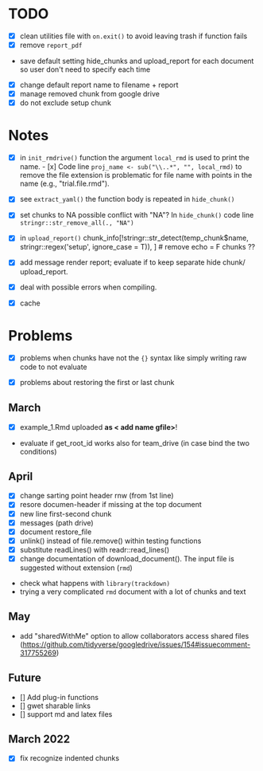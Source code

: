 # TODO

- [x] clean utilities file with `on.exit()` to avoid leaving trash if function fails
- [x] remove `report_pdf`
* save default setting hide_chunks and upload_report for each document so user don't need to specify each time
- [x] change default report name to filename + report
- [x] manage removed chunk from google drive
- [x] do not exclude setup chunk

# Notes

- [x] in `init_rmdrive()` function the argument `local_rmd` is used to print the name. - [x] Code line `proj_name <- sub("\\..*", "", local_rmd)` to remove the file extension is problematic for file name with points in the name (e.g., "trial.file.rmd").

- [x] see `extract_yaml()` the function body is repeated in `hide_chunk()`

- [x] set chunks to NA possible conflict with "NA"? In `hide_chunk()` code line `stringr::str_remove_all(., "NA")`

- [x] in `upload_report()` chunk_info[!stringr::str_detect(temp_chunk$name, stringr::regex('setup', ignore_case = T)), ] # remove echo = F chunks ??

- [x] add message render report; evaluate if to keep separate hide chunk/ upload_report.

- [x] deal with possible errors when compiling.

- [x] cache

# Problems

- [x] problems when chunks have not the `{}` syntax like simply writing raw code to not evaluate

- [x] problems about restoring the first or last chunk



## March

- [X] example_1.Rmd uploaded **as < add name gfile>**!
- evaluate if get_root_id works also for team_drive (in case bind the two conditions)


## April 

- [x] change sarting point header rnw (from 1st line)
- [x] resore documen-header if missing at the top document
- [x] new line first-second chunk
- [x] messages (path drive)
- [x] document restore_file
- [x] unlink() instead of file.remove() within testing functions
- [x] substitute readLines() with readr::read_lines()
- [x] change documentation of download_document(). The input file is suggested without extension (`rmd`)
- check what happens with `library(trackdown)`
- trying a very complicated `rmd` document with a lot of chunks and text

## May

- add "sharedWithMe" option to allow collaborators access shared files (https://github.com/tidyverse/googledrive/issues/154#issuecomment-317755269)


## Future 

- [] Add plug-in functions
- [] gwet sharable links
- [] support md and latex files

 
## March 2022
 
- [X] fix recognize indented chunks 

